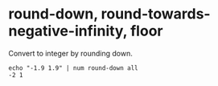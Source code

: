 # round-down, round-towards-negative-infinity, floor

Convert to integer by rounding down.<br>

    echo "-1.9 1.9" | num round-down all
    -2 1
